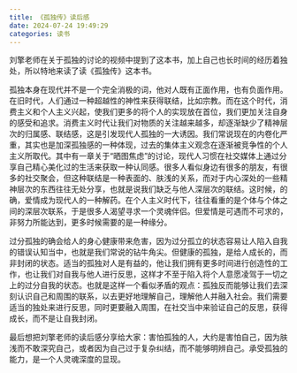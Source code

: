 ```yaml
---
title: 《孤独传》读后感
date: 2024-07-24 19:49:29
categories: 读书
---
```


​	刘擎老师在关于孤独的讨论的视频中提到了这本书，加上自己也长时间的经历着独处，所以特地来读了读《孤独传》这本书。

​	孤独本身在现代并不是一个完全消极的词，他对人既有正面作用，也有负面作用。在旧时代，人们通过一种超越性的神性来获得联结，比如宗教。而在这个时代，消费主义和个人主义兴起，使我们更多的将个人的实现放在首位，我们更加关注自身的感受和追求。消费主义时代让我们对物质的关注越来越多，却逐渐缺少了精神层次的归属感、联结感，这是引发现代人孤独的一大诱因。我们常说现在的内卷化严重，其实也是加深孤独感的一种体现，过去的集体主义观念在逐渐被竞争性的个人主义所取代。其中有一章关于“晒图焦虑”的讨论，现代人习惯在社交媒体上通过分享自己精心美化过的生活来获取一种认同感。很多人看似身边有很多的朋友，有很多的社交聚会，但这种联结是一种表面的、肤浅的关系，而对于内心深处的一些精神层次的东西往往无处分享，也就是说我们缺乏与他人深层次的联结。这时候，的确，爱情成为现代人的一种解药。在个人主义时代下，往往看重的是个体与个体之间的深层次联系，于是很多人渴望寻求一个灵魂伴侣。但爱情是可遇而不可求的，非努力所能达到，更多时候需要的是一种缘分。

​	过分孤独的确会给人的身心健康带来危害，因为过分孤立的状态容易让人陷入自我的错误认知当中，也就是我们常说的钻牛角尖。但健康的孤独，是给人成长的，而非封闭的状态。适当的孤独对人是有益的，他让我们拥有更多时间进行创造性的工作，也让我们对自我与他人进行反思，这样才不至于陷入将个人意愿凌驾于一切之上的过分自我的状态。也就是这样一个看似矛盾的观点：孤独反而能够让我们去深刻认识自己和周围的联系，以去更好地理解自己，理解他人并融入社会。我们需要适当的独处来进行反思，同时更要融入周围，在社交当中来验证自己的反思，获得成长，而不是让自我封闭。

​	最后想把刘擎老师的读后感分享给大家：害怕孤独的人，大约是害怕自己，因为肤浅而不敢深究自己，或者因为自己过于复杂纠结，而不能够明辨自己。承受孤独的能力，是一个人灵魂深度的显现。
